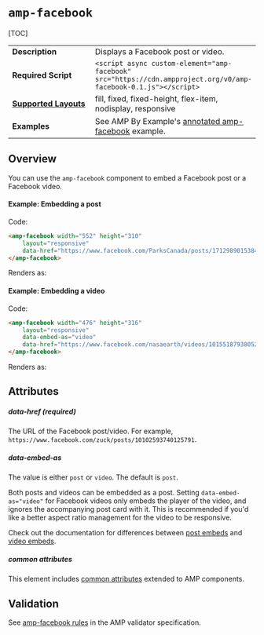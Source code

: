 <!---
Copyright 2015 The AMP HTML Authors. All Rights Reserved.

Licensed under the Apache License, Version 2.0 (the "License");
you may not use this file except in compliance with the License.
You may obtain a copy of the License at

      http://www.apache.org/licenses/LICENSE-2.0

Unless required by applicable law or agreed to in writing, software
distributed under the License is distributed on an "AS-IS" BASIS,
WITHOUT WARRANTIES OR CONDITIONS OF ANY KIND, either express or implied.
See the License for the specific language governing permissions and
limitations under the License.
-->

# <a name="amp-facebook"></a> `amp-facebook`

[TOC]

<table>
  <tr>
    <td width="40%"><strong>Description</strong></td>
    <td>Displays a Facebook post or video. </td>
  </tr>
  <tr>
    <td width="40%"><strong>Required Script</strong></td>
    <td><code>&lt;script async custom-element="amp-facebook" src="https://cdn.ampproject.org/v0/amp-facebook-0.1.js">&lt;/script></code></td>
  </tr>
  <tr>
    <td class="col-fourty"><strong><a href="https://www.ampproject.org/docs/guides/responsive/control_layout.html">Supported Layouts</a></strong></td>
    <td>fill, fixed, fixed-height, flex-item, nodisplay, responsive</td>
  </tr>
  <tr>
    <td width="40%"><strong>Examples</strong></td>
    <td>See AMP By Example's <a href="https://ampbyexample.com/components/amp-facebook/">annotated amp-facebook</a> example.</td>
  </tr>
</table>

## Overview 

You can use the `amp-facebook` component to embed a Facebook post or a Facebook video.

#### Example: Embedding a post

Code:
```html
<amp-facebook width="552" height="310"
    layout="responsive"
    data-href="https://www.facebook.com/ParksCanada/posts/1712989015384373">
</amp-facebook>
```
Renders as:
<amp-facebook width="552" height="310"
    layout="responsive"
    data-href="https://www.facebook.com/ParksCanada/posts/1712989015384373">
</amp-facebook>

#### Example: Embedding a video

Code:
```html
<amp-facebook width="476" height="316"
    layout="responsive"
    data-embed-as="video"
    data-href="https://www.facebook.com/nasaearth/videos/10155187938052139">
</amp-facebook>
```
Renders as:
<amp-facebook width="476" height="316"
    layout="responsive"
    data-embed-as="video"
    data-href="https://www.facebook.com/nasaearth/videos/10155187938052139">
</amp-facebook>


## Attributes

##### data-href (required)

The URL of the Facebook post/video. For example, `https://www.facebook.com/zuck/posts/10102593740125791`.

##### data-embed-as

The value is either `post` or `video`.  The default is `post`.

Both posts and videos can be embedded as a post. Setting `data-embed-as="video"` for Facebook videos only embeds the player of the video, and ignores the accompanying post card with it. This is recommended if you'd like a better aspect ratio management for the video to be responsive.  

Check out the documentation for differences between [post embeds](https://developers.facebook.com/docs/plugins/embedded-posts) and [video embeds](https://developers.facebook.com/docs/plugins/embedded-video-player).

##### common attributes

This element includes [common attributes](https://www.ampproject.org/docs/reference/common_attributes) extended to AMP components.

## Validation

See [amp-facebook rules](https://github.com/ampproject/amphtml/blob/master/extensions/amp-facebook/validator-amp-facebook.protoascii) in the AMP validator specification.
